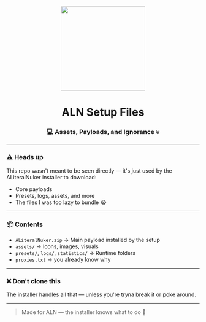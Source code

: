<p align="center">
  <img src="https://github.com/user-attachments/assets/e08c5211-6249-4bc6-9bd5-a32b176700c8" width="220" />
</p>

<h1 align="center">ALN Setup Files</h1>
<h3 align="center">💻 Assets, Payloads, and Ignorance 💀</h3>

---

### ⚠️ Heads up

This repo wasn't meant to be seen directly — it's just used by the ALiteralNuker installer to download:

- Core payloads
- Presets, logs, assets, and more
- The files I was too lazy to bundle 😭

---

### 📦 Contents

- `ALiteralNuker.zip` → Main payload installed by the setup
- `assets/` → Icons, images, visuals
- `presets/`, `logs/`, `statistics/` → Runtime folders
- `proxies.txt` → you already know why

---

### ❌ Don't clone this  
The installer handles all that — unless you're tryna break it or poke around.

---

> Made for ALN — the installer knows what to do 🥀
